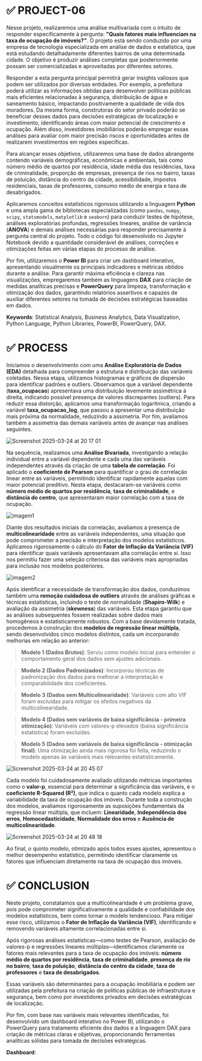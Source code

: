 # ✅ PROJECT-06

Nesse projeto, realizaremos uma análise multivariada com o intuito de responder especificamente à pergunta: **"Quais fatores mais influenciam na taxa de ocupação de imóveis?"**. O projeto está sendo conduzido por uma empresa de tecnologia especializada em análise de dados e estatística, que está estudando detalhadamente diferentes bairros de uma determinada cidade. O objetivo é produzir análises completas que posteriormente possam ser comercializadas e aproveitadas por diferentes setores.

Responder a esta pergunta principal permitirá gerar insights valiosos que podem ser utilizados por diversas entidades. Por exemplo, a prefeitura poderá utilizar as informações obtidas para desenvolver políticas públicas mais eficientes relacionadas à segurança, distribuição de água e saneamento básico, impactando positivamente a qualidade de vida dos moradores. Da mesma forma, construtoras do setor privado poderão se beneficiar desses dados para decisões estratégicas de localização e investimento, identificando áreas com maior potencial de crescimento e ocupação. Além disso, investidores imobiliários poderão empregar essas análises para avaliar com maior precisão riscos e oportunidades antes de realizarem investimentos em regiões específicas.

Para alcançar esses objetivos, utilizaremos uma base de dados abrangente contendo variáveis demográficas, econômicas e ambientais, tais como número médio de quartos por residência, idade média das residências, taxa de criminalidade, proporção de empresas, presença de rios no bairro, taxas de poluição, distância do centro da cidade, acessibilidade, impostos residenciais, taxas de professores, consumo médio de energia e taxa de desabrigados.

Aplicaremos conceitos estatísticos rigorosos utilizando a linguagem **Python** e uma ampla gama de bibliotecas especializadas (como `pandas`, `numpy`, `scipy`, `statsmodels`, `matplotlib` e `seaborn`) para conduzir testes de hipótese, análises exploratórias profundas, regressões lineares, análise de variância (**ANOVA**) e demais análises necessárias para responder precisamente à pergunta central do projeto. Todo o código foi desenvolvido no Jupyter Notebook devido a quantidade considerável de análises, correções e otimizações feitas em várias etapas do processo de análise.

Por fim, utilizaremos o **Power BI** para criar um dashboard interativo, apresentando visualmente os principais indicadores e métricas obtidos durante a análise. Para garantir máxima eficiência e clareza nas visualizações, empregaremos também as linguagens **DAX** para criação de medidas analíticas precisas e **PowerQuery** para limpeza, transformação e otimização dos dados, garantindo relatórios assertivos e capazes de auxiliar diferentes setores na tomada de decisões estratégicas baseadas em dados.

**Keywords**: Statistical Analysis, Business Analytics, Data Visualization, Python Language, Python Libraries, PowerBI, PowerQuery, DAX.

# ✅ PROCESS

Iniciamos o desenvolvimento com uma **Análise Exploratória de Dados (EDA)** detalhada para compreender a estrutura e distribuição das variáveis coletadas. Nessa etapa, utilizamos histogramas e gráficos de dispersão para identificar padrões e outliers. Observamos que a variável dependente (**taxa_ocupacao**) apresentava uma distribuição levemente assimétrica à direita,  indicando possível presença de valores discrepantes (outliers). Para reduzir essa distorção, aplicamos uma transformação logarítmica, criando a variável **taxa_ocupacao_log**, que passou a apresentar uma distribuição mais próxima da normalidade, reduzindo a assimetria. Por fim, avaliamos também a assimetria das demais variáveis antes de avançar nas análises seguintes.

![Screenshot 2025-03-24 at 20 17 01](https://github.com/user-attachments/assets/cdcf10a1-ed05-4956-b912-0ea44857a74c)

Na sequência, realizamos uma **Análise Bivariada**, investigando a relação individual entre a variável dependente e cada uma das variáveis independentes através da criação de uma **tabela de correlação**. Foi aplicado o **coeficiente de Pearson** para quantificar o grau de correlação linear entre as variáveis, permitindo identificar rapidamente aquelas com maior potencial preditivo. Nesta etapa, destacaram-se variáveis como **número médio de quartos por residência**, **taxa de criminalidade**, e **distância do centro**, que apresentaram maior correlação com a taxa de ocupação.

![imagem1](https://github.com/user-attachments/assets/774015d8-21f0-48ad-92a1-15054f1f4ca6)

Diante dos resultados iniciais da correlação, avaliamos a presença de **multicolinearidade** entre as variáveis independentes, uma situação que pode comprometer a precisão e interpretação dos modelos estatísticos. Aplicamos rigorosamente o cálculo do **Fator de Inflação da Variância (VIF)** para identificar quais variáveis apresentavam alta correlação entre si. Isso nos permitiu fazer uma seleção criteriosa das variáveis mais apropriadas para inclusão nos modelos posteriores.

![imagem2](https://github.com/user-attachments/assets/29952055-944f-4c7d-826e-350faebc9b23)

Após identificar a necessidade de transformação dos dados, conduzimos também uma **remoção cuidadosa de outliers** através de análises gráficas e técnicas estatísticas, incluindo o teste de normalidade (**Shapiro-Wilk**) e avaliação da assimetria (**skewness**) das variáveis. Esta etapa garantiu que as análises subsequentes fossem realizadas sobre dados mais homogêneos e estatisticamente robustos. Com a base devidamente tratada, procedemos à construção dos **modelos de regressão linear múltipla**, sendo desenvolvidos cinco modelos distintos, cada um incorporando melhorias em relação ao anterior:

> **Modelo 1 (Dados Brutos)**: Serviu como modelo inicial para entender o comportamento geral dos dados sem ajustes adicionais.

> **Modelo 2 (Dados Padronizados)**: Incorporou técnicas de padronização dos dados para melhorar a interpretação e comparabilidade dos coeficientes.

> **Modelo 3 (Dados sem Multicolinearidade)**: Variáveis com alto VIF foram excluídas para mitigar os efeitos negativos da multicolinearidade.

> **Modelo 4 (Dados sem variáveis de baixa significância - primeira otimização)**: Variáveis com valores-p elevados (baixa significância estatística) foram excluídas.

> **Modelo 5 (Dados sem variáveis de baixa significância - otimização final)**: Uma otimização ainda mais rigorosa foi feita, reduzindo o modelo apenas às variáveis mais relevantes estatisticamente.

![Screenshot 2025-03-24 at 20 45 07](https://github.com/user-attachments/assets/15974dbb-1bf4-421e-b788-af7236f88cd6)

Cada modelo foi cuidadosamente avaliado utilizando métricas importantes como o **valor-p**, essencial para determinar a significância das variáveis, e o **coeficiente R-Squared (R²)**, que indica o quanto cada modelo explica a variabilidade da taxa de ocupação dos imóveis. Durante toda a construção dos modelos, avaliamos rigorosamente as suposições fundamentais da regressão linear múltipla, que incluem: **Linearidade**, **Independência dos erros**, **Homocedasticidade**, **Normalidade dos erros** e **Ausência de multicolinearidade**.

![Screenshot 2025-03-24 at 20 48 18](https://github.com/user-attachments/assets/5d7cdf39-d859-4175-9296-9ebbbd044528)

Ao final, o quinto modelo, otimizado após todos esses ajustes, apresentou o melhor desempenho estatístico, permitindo identificar claramente os fatores que influenciam diretamente na taxa de ocupação dos imóveis.

# ✅ CONCLUSION

Neste projeto, constatamos que a multicolinearidade é um problema grave, pois pode comprometer significativamente a qualidade e confiabilidade dos modelos estatísticos, bem como tornar o modelo tendencioso. Para mitigar esse risco, utilizamos o **Fator de Inflação da Variância (VIF)**, identificando e removendo variáveis altamente correlacionadas entre si.

Após rigorosas análises estatísticas—como testes de Pearson, avaliação de valores-p e regressões lineares múltiplas—identificamos claramente os fatores mais relevantes para a taxa de ocupação dos imóveis: **número médio de quartos por residência**, **taxa de criminalidade**, **presença de rio no bairro**, **taxa de poluição**, **distância do centro da cidade**, **taxa de professores** e **taxa de desabrigados**.

Essas variáveis são determinantes para a ocupação imobiliária e podem ser utilizadas pela prefeitura na criação de políticas públicas de infraestrutura e segurança, bem como por investidores privados em decisões estratégicas de localização.

Por fim, com base nas variáveis mais relevantes identificadas, foi desenvolvido um dashboard interativo no Power BI, utilizando o PowerQuery para tratamento eficiente dos dados e a linguagem DAX para criação de métricas claras e objetivas, proporcionando ferramentas analíticas sólidas para tomada de decisões estratégicas.

**Dashboard**:

